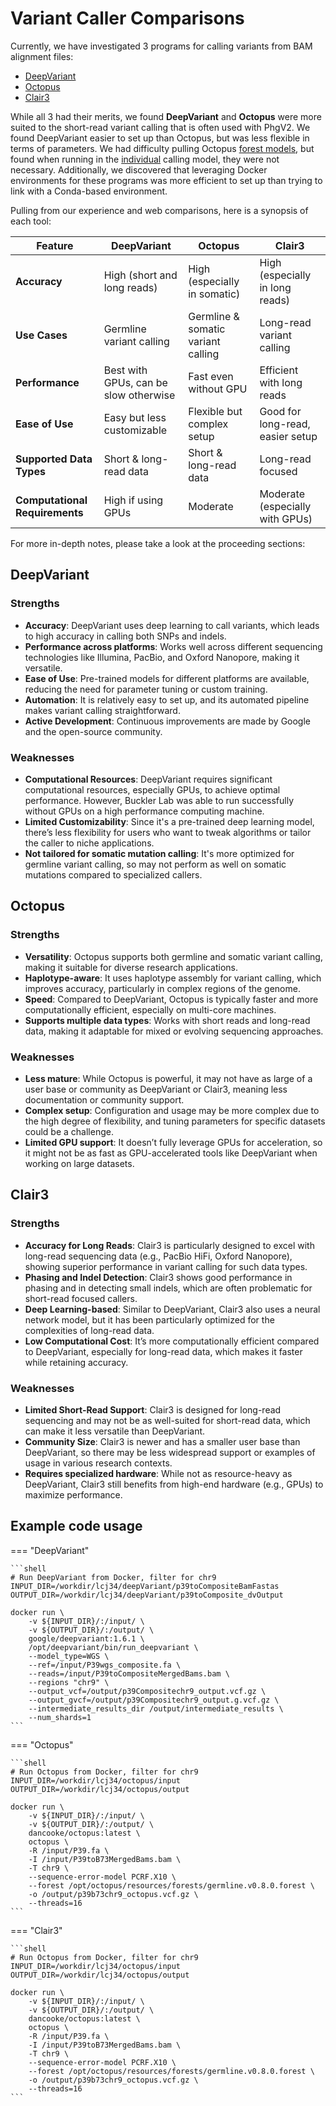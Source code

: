 # Variant Caller Comparisons

Currently, we have investigated 3 programs for calling variants from 
BAM alignment files:

* [DeepVariant](https://github.com/google/deepvariant)
* [Octopus](https://github.com/luntergroup/octopus)
* [Clair3](https://github.com/HKU-BAL/Clair3)

While all 3 had their merits, we found **DeepVariant** and **Octopus**
were more suited to the short-read variant calling that is often used 
with PhgV2. We found DeepVariant easier to set up than Octopus, but 
was less flexible in terms of parameters. We had difficulty pulling 
Octopus [forest models](https://luntergroup.github.io/octopus/docs/guides/filtering/forest), 
but found when running in the [individual](https://luntergroup.github.io/octopus/docs/guides/models/individual) 
calling model, they were not necessary. Additionally, we discovered 
that leveraging Docker environments for these programs was more 
efficient to set up than trying to link with a Conda-based 
environment.

Pulling from our experience and web comparisons, here is a synopsis 
of each tool:

| Feature                        | DeepVariant                           | Octopus                            | Clair3                           |
|--------------------------------|---------------------------------------|------------------------------------|----------------------------------|
| **Accuracy**                   | High (short and long reads)           | High (especially in somatic)       | High (especially in long reads)  |
| **Use Cases**                  | Germline variant calling              | Germline & somatic variant calling | Long-read variant calling        |
| **Performance**                | Best with GPUs, can be slow otherwise | Fast even without GPU              | Efficient with long reads        |
| **Ease of Use**                | Easy but less customizable            | Flexible but complex setup         | Good for long-read, easier setup |
| **Supported Data Types**       | Short & long-read data                | Short & long-read data             | Long-read focused                |
| **Computational Requirements** | High if using GPUs                    | Moderate                           | Moderate (especially with GPUs)  |


For more in-depth notes, please take a look at the proceeding
sections:

## DeepVariant

### Strengths

* **Accuracy**: DeepVariant uses deep learning to call variants, 
  which leads to high accuracy in calling both SNPs and indels.
* **Performance across platforms**: Works well across different 
  sequencing technologies like Illumina, PacBio, and Oxford Nanopore, 
  making it versatile.
* **Ease of Use**: Pre-trained models for different platforms are 
  available, reducing the need for parameter tuning or custom 
  training.
* **Automation**: It is relatively easy to set up, and its automated 
  pipeline makes variant calling straightforward.
* **Active Development**: Continuous improvements are made by Google 
  and the open-source community.

### Weaknesses

* **Computational Resources**: DeepVariant requires significant 
  computational resources, especially GPUs, to achieve optimal 
  performance. However, Buckler Lab was able to run successfully 
  without GPUs on a high performance computing machine.
* **Limited Customizability**: Since it's a pre-trained deep learning 
  model, there’s less flexibility for users who want to tweak 
  algorithms or tailor the caller to niche applications.
* **Not tailored for somatic mutation calling**: It's more optimized 
  for germline variant calling, so may not perform as well on somatic 
  mutations compared to specialized callers.

## Octopus

### Strengths

* **Versatility**: Octopus supports both germline and somatic variant 
  calling, making it suitable for diverse research applications.
* **Haplotype-aware**: It uses haplotype assembly for variant calling, 
  which improves accuracy, particularly in complex regions of the 
  genome.
* **Speed**: Compared to DeepVariant, Octopus is typically faster and 
  more computationally efficient, especially on multi-core machines.
* **Supports multiple data types**: Works with short reads and 
  long-read data, making it adaptable for mixed or evolving 
  sequencing approaches.

### Weaknesses

* **Less mature**: While Octopus is powerful, it may not have as 
  large of a user base or community as DeepVariant or Clair3, meaning 
  less documentation or community support.
* **Complex setup**: Configuration and usage may be more complex due 
  to the high degree of flexibility, and tuning parameters for 
  specific datasets could be a challenge.
* **Limited GPU support**: It doesn’t fully leverage GPUs for 
  acceleration, so it might not be as fast as GPU-accelerated tools 
  like DeepVariant when working on large datasets.

## Clair3

### Strengths
* **Accuracy for Long Reads**: Clair3 is particularly designed to 
  excel with long-read sequencing data (e.g., PacBio HiFi, Oxford 
  Nanopore), showing superior performance in variant calling for such 
  data types.
* **Phasing and Indel Detection**: Clair3 shows good performance in 
  phasing and in detecting small indels, which are often problematic 
  for short-read focused callers.
* **Deep Learning-based**: Similar to DeepVariant, Clair3 also uses a 
  neural network model, but it has been particularly optimized for 
  the complexities of long-read data.
* **Low Computational Cost**: It’s more computationally efficient 
  compared to DeepVariant, especially for long-read data, which makes 
  it faster while retaining accuracy.

### Weaknesses

* **Limited Short-Read Support**: Clair3 is designed for long-read 
  sequencing and may not be as well-suited for short-read data, which 
  can make it less versatile than DeepVariant.
* **Community Size**: Clair3 is newer and has a smaller user base 
  than DeepVariant, so there may be less widespread support or 
  examples of usage in various research contexts.
* **Requires specialized hardware**: While not as resource-heavy as 
  DeepVariant, Clair3 still benefits from high-end hardware (e.g., 
  GPUs) to maximize performance.


## Example code usage

=== "DeepVariant"

    ```shell
    # Run DeepVariant from Docker, filter for chr9
    INPUT_DIR=/workdir/lcj34/deepVariant/p39toCompositeBamFastas
    OUTPUT_DIR=/workdir/lcj34/deepVariant/p39toComposite_dvOutput
    
    docker run \
        -v ${INPUT_DIR}/:/input/ \
        -v ${OUTPUT_DIR}/:/output/ \
        google/deepvariant:1.6.1 \
        /opt/deepvariant/bin/run_deepvariant \
        --model_type=WGS \
        --ref=/input/P39wgs_composite.fa \
        --reads=/input/P39toCompositeMergedBams.bam \
        --regions "chr9" \
        --output_vcf=/output/p39Compositechr9_output.vcf.gz \
        --output_gvcf=/output/p39Compositechr9_output.g.vcf.gz \
        --intermediate_results_dir /output/intermediate_results \
        --num_shards=1
    ```

=== "Octopus"

    ```shell
    # Run Octopus from Docker, filter for chr9
    INPUT_DIR=/workdir/lcj34/octopus/input
    OUTPUT_DIR=/workdir/lcj34/octopus/output
    
    docker run \
        -v ${INPUT_DIR}/:/input/ \
        -v ${OUTPUT_DIR}/:/output/ \
        dancooke/octopus:latest \
        octopus \
        -R /input/P39.fa \
        -I /input/P39toB73MergedBams.bam \
        -T chr9 \
        --sequence-error-model PCRF.X10 \
        --forest /opt/octopus/resources/forests/germline.v0.8.0.forest \
        -o /output/p39b73chr9_octopus.vcf.gz \
        --threads=16
    ```
=== "Clair3"

    ```shell
    # Run Octopus from Docker, filter for chr9
    INPUT_DIR=/workdir/lcj34/octopus/input
    OUTPUT_DIR=/workdir/lcj34/octopus/output
    
    docker run \
        -v ${INPUT_DIR}/:/input/ \
        -v ${OUTPUT_DIR}/:/output/ \
        dancooke/octopus:latest \
        octopus \
        -R /input/P39.fa \
        -I /input/P39toB73MergedBams.bam \
        -T chr9 \
        --sequence-error-model PCRF.X10 \
        --forest /opt/octopus/resources/forests/germline.v0.8.0.forest \
        -o /output/p39b73chr9_octopus.vcf.gz \
        --threads=16
    ```

